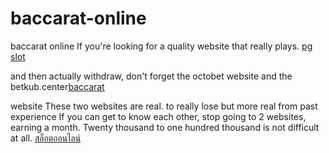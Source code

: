 # baccarat-online
baccarat online
If you're looking for a quality website that really plays. <a href="https://octobet.co/">pg slot</a><p> and then actually withdraw,
don't forget the octobet website and the betkub.center<a href="https://betkub.center/">baccarat</a><p>  website These two websites are real. 
to really lose but more real from past experience If you can get to know each other, 
stop going to 2 websites, earning a month. Twenty thousand to one hundred thousand is not difficult at all.
<a href="https://octobet.co/%e0%b8%aa%e0%b8%a5%e0%b9%87%e0%b8%ad%e0%b8%95%e0%b8%ad%e0%b8%ad%e0%b8%99%e0%b9%84%e0%b8%a5%e0%b8%99%e0%b9%8c/">สล็อตออนไลน์</a><p>
